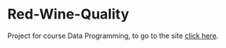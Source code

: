 # Red-Wine-Quality
Project for course Data Programming, to go to the site [click here](https://cranky-stonebraker-85baca.netlify.app).
